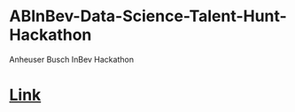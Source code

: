 # ABInBev-Data-Science-Talent-Hunt-Hackathon
Anheuser Busch InBev Hackathon

# [Link](https://datahack.analyticsvidhya.com/contest/data-science-talent-hunt-hackathon/)
